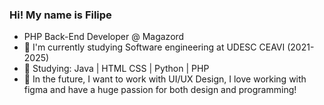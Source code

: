 ### Hi! My name is Filipe

- PHP Back-End Developer @ Magazord
- 🔭 I'm currently studying Software engineering at UDESC CEAVI (2021-2025)
- 🌱 Studying: Java | HTML CSS | Python | PHP
- 💬 In the future, I want to work with UI/UX Design, I love working with figma and have a huge passion for both design and programming!
